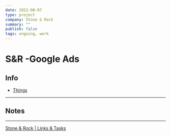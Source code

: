 ```yaml
---
date: 2022-08-07
type: project
company: Stone & Rock
summary: ""
publish: false
tags: ongoing, work
---
```


# S&R -Google Ads

## Info
- [Things](things:///show?id=MSsrr4KEZASnVecQYCr6e7)

---

## Notes



---
[Stone & Rock | Links & Tasks](https://www.amplenote.com/notes/35d0c658-e53e-11ec-94aa-f2e2bc5c6b4b)